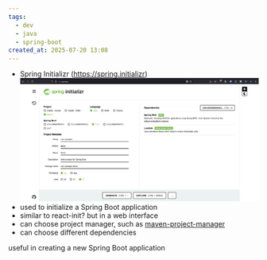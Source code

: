 ```yaml
---
tags:
  - dev
  - java
  - spring-boot
created_at: 2025-07-20 13:08
---
```

- Spring Initializr (https://spring.initializr)
![](attachments/Pasted%20image%2020250720131046.png)
- used to initialize a Spring Boot application
- similar to react-init? but in a web interface
- can choose project manager, such as [maven-project-manager](../../maven/maven-project-manager.md)
- can choose different dependencies

useful in creating a new Spring Boot application